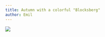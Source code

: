 ```yaml
---
title: Autumn with a colorful "Blocksberg"
author: Emil
---
```

![](/img/emil-drawing/IMG_0230D.jpg)
